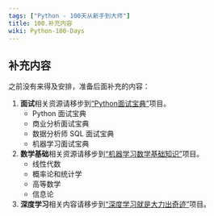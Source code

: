 ```yaml
---
tags: ["Python - 100天从新手到大师"]
title: 100.补充内容
wiki: Python-100-Days
---
```


## 补充内容

之前没有来得及安排，准备后面补充的内容：

1. **面试**相关资源请移步到[“Python面试宝典”](https://github.com/jackfrued/Python-Interview-Bible)项目。
    - Python 面试宝典
    - 商业分析面试宝典
    - 数据分析师 SQL 面试宝典
    - 机器学习面试宝典
2. **数学基础**相关资源请移步到[“机器学习数学基础知识”](https://github.com/jackfrued/Math_for_ML)项目。
    - 线性代数
    - 概率论和统计学
    - 高等数学
    - 信息论
3. **深度学习**相关内容请移步到[“深度学习就是大力出奇迹”](https://github.com/jackfrued/Deep-Learning-Is-Nothing)项目。